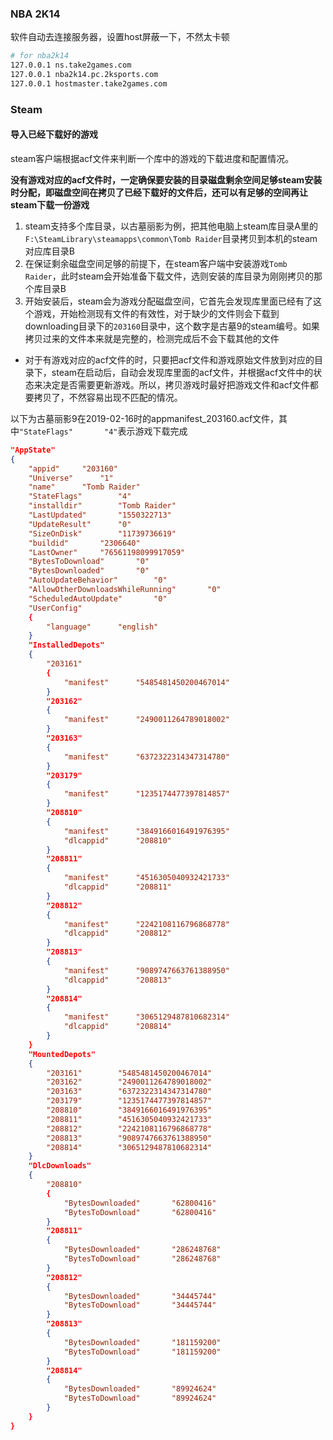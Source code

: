 ### NBA 2K14

软件自动去连接服务器，设置host屏蔽一下，不然太卡顿

```bash
# for nba2k14
127.0.0.1 ns.take2games.com
127.0.0.1 nba2k14.pc.2ksports.com
127.0.0.1 hostmaster.take2games.com
```



### Steam

#### 导入已经下载好的游戏

steam客户端根据acf文件来判断一个库中的游戏的下载进度和配置情况。

**没有游戏对应的acf文件时，一定确保要安装的目录磁盘剩余空间足够steam安装时分配，即磁盘空间在拷贝了已经下载好的文件后，还可以有足够的空间再让steam下载一份游戏**

1. steam支持多个库目录，以古墓丽影为例，把其他电脑上steam库目录A里的`F:\SteamLibrary\steamapps\common\Tomb Raider`目录拷贝到本机的steam对应库目录B
2. 在保证剩余磁盘空间足够的前提下，在steam客户端中安装游戏`Tomb Raider`，此时steam会开始准备下载文件，选则安装的库目录为刚刚拷贝的那个库目录B
3. 开始安装后，steam会为游戏分配磁盘空间，它首先会发现库里面已经有了这个游戏，开始检测现有文件的有效性，对于缺少的文件则会下载到downloading目录下的`203160`目录中，这个数字是古墓9的steam编号。如果拷贝过来的文件本来就是完整的，检测完成后不会下载其他的文件

* 对于有游戏对应的acf文件的时，只要把acf文件和游戏原始文件放到对应的目录下，steam在启动后，自动会发现库里面的acf文件，并根据acf文件中的状态来决定是否需要更新游戏。所以，拷贝游戏时最好把游戏文件和acf文件都要拷贝了，不然容易出现不匹配的情况。

以下为古墓丽影9在2019-02-16时的appmanifest_203160.acf文件，其中`"StateFlags"		"4"`表示游戏下载完成

```json
"AppState"
{
	"appid"		"203160"
	"Universe"		"1"
	"name"		"Tomb Raider"
	"StateFlags"		"4"
	"installdir"		"Tomb Raider"
	"LastUpdated"		"1550322713"
	"UpdateResult"		"0"
	"SizeOnDisk"		"11739736619"
	"buildid"		"2306640"
	"LastOwner"		"76561198099917059"
	"BytesToDownload"		"0"
	"BytesDownloaded"		"0"
	"AutoUpdateBehavior"		"0"
	"AllowOtherDownloadsWhileRunning"		"0"
	"ScheduledAutoUpdate"		"0"
	"UserConfig"
	{
		"language"		"english"
	}
	"InstalledDepots"
	{
		"203161"
		{
			"manifest"		"5485481450200467014"
		}
		"203162"
		{
			"manifest"		"2490011264789018002"
		}
		"203163"
		{
			"manifest"		"6372322314347314780"
		}
		"203179"
		{
			"manifest"		"1235174477397814857"
		}
		"208810"
		{
			"manifest"		"3849166016491976395"
			"dlcappid"		"208810"
		}
		"208811"
		{
			"manifest"		"4516305040932421733"
			"dlcappid"		"208811"
		}
		"208812"
		{
			"manifest"		"2242108116796868778"
			"dlcappid"		"208812"
		}
		"208813"
		{
			"manifest"		"9089747663761388950"
			"dlcappid"		"208813"
		}
		"208814"
		{
			"manifest"		"3065129487810682314"
			"dlcappid"		"208814"
		}
	}
	"MountedDepots"
	{
		"203161"		"5485481450200467014"
		"203162"		"2490011264789018002"
		"203163"		"6372322314347314780"
		"203179"		"1235174477397814857"
		"208810"		"3849166016491976395"
		"208811"		"4516305040932421733"
		"208812"		"2242108116796868778"
		"208813"		"9089747663761388950"
		"208814"		"3065129487810682314"
	}
	"DlcDownloads"
	{
		"208810"
		{
			"BytesDownloaded"		"62800416"
			"BytesToDownload"		"62800416"
		}
		"208811"
		{
			"BytesDownloaded"		"286248768"
			"BytesToDownload"		"286248768"
		}
		"208812"
		{
			"BytesDownloaded"		"34445744"
			"BytesToDownload"		"34445744"
		}
		"208813"
		{
			"BytesDownloaded"		"181159200"
			"BytesToDownload"		"181159200"
		}
		"208814"
		{
			"BytesDownloaded"		"89924624"
			"BytesToDownload"		"89924624"
		}
	}
}
```

